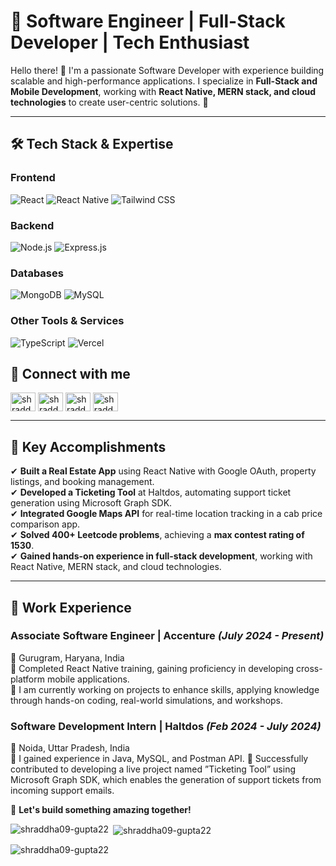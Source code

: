 # 🚀 Software Engineer | Full-Stack Developer | Tech Enthusiast

Hello there! 👋  I'm a passionate Software Developer with experience building scalable and high-performance applications. I specialize in **Full-Stack and Mobile Development**, working with **React Native, MERN stack, and cloud technologies** to create user-centric solutions. 🚀

---

## 🛠 Tech Stack & Expertise

### **Frontend**  
![React](https://img.shields.io/badge/React-20232A?style=for-the-badge&logo=react&logoColor=61DAFB)
![React Native](https://img.shields.io/badge/React_Native-61DAFB?style=for-the-badge&logo=react&logoColor=black)
![Tailwind CSS](https://img.shields.io/badge/Tailwind_CSS-38B2AC?style=for-the-badge&logo=tailwind-css&logoColor=white)

### **Backend**  
![Node.js](https://img.shields.io/badge/Node.js-43853D?style=for-the-badge&logo=node.js&logoColor=white)
![Express.js](https://img.shields.io/badge/Express.js-000000?style=for-the-badge&logo=express&logoColor=white)

### **Databases**  
![MongoDB](https://img.shields.io/badge/MongoDB-4EA94B?style=for-the-badge&logo=mongodb&logoColor=white)
![MySQL](https://img.shields.io/badge/MySQL-4479A1?style=for-the-badge&logo=mysql&logoColor=white)

### **Other Tools & Services**  
![TypeScript](https://img.shields.io/badge/TypeScript-3178C6?style=for-the-badge&logo=typescript&logoColor=white)
![Vercel](https://img.shields.io/badge/Vercel-000000?style=for-the-badge&logo=vercel&logoColor=white)


## 🔗 Connect with me
<p align="left">
<a href="https://linkedin.com/in/shraddha-gupta-2209s" target="blank"><img align="center" src="https://raw.githubusercontent.com/rahuldkjain/github-profile-readme-generator/master/src/images/icons/Social/linked-in-alt.svg" alt="shraddha-gupta-2209s" height="30" width="40" /></a>
<a href="https://www.hackerrank.com/profile/shraddha_gupta22" target="blank"><img align="center" src="https://raw.githubusercontent.com/rahuldkjain/github-profile-readme-generator/master/src/images/icons/Social/hackerrank.svg" alt="shraddhagupta2209" height="30" width="40" /></a>
<a href="https://www.leetcode.com/shraddha_229" target="blank"><img align="center" src="https://raw.githubusercontent.com/rahuldkjain/github-profile-readme-generator/master/src/images/icons/Social/leet-code.svg" alt="shraddha_229" height="30" width="40" /></a>
<a href="https://auth.geeksforgeeks.org/user/shraddhagupta2209" target="blank"><img align="center" src="https://raw.githubusercontent.com/rahuldkjain/github-profile-readme-generator/master/src/images/icons/Social/geeks-for-geeks.svg" alt="shraddhagupta2209" height="30" width="40" /></a>
</p>

---

## 📌 Key Accomplishments

✔ **Built a Real Estate App** using React Native with Google OAuth, property listings, and booking management.  
✔ **Developed a Ticketing Tool** at Haltdos, automating support ticket generation using Microsoft Graph SDK.  
✔ **Integrated Google Maps API** for real-time location tracking in a cab price comparison app.  
✔ **Solved 400+ Leetcode problems**, achieving a **max contest rating of 1530**.  
✔ **Gained hands-on experience in full-stack development**, working with React Native, MERN stack, and cloud technologies.  

---


## 💼 Work Experience

### **Associate Software Engineer | Accenture** _(July 2024 - Present)_
📍 Gurugram, Haryana, India  
🔹 Completed React Native training, gaining proficiency in developing cross-platform mobile applications.  
🔹 I am currently working on projects to enhance skills, applying knowledge through hands-on coding, real-world simulations, and workshops.

### **Software Development Intern | Haltdos** _(Feb 2024 - July 2024)_
📍 Noida, Uttar Pradesh, India  
🔹 I gained experience in Java, MySQL, and Postman API.
🔹 Successfully contributed to developing a live project named ”Ticketing Tool” using Microsoft Graph SDK, which enables the generation of support tickets from incoming support emails.

🚀 **Let's build something amazing together!**

<p><img align="left" src="https://github-readme-stats.vercel.app/api/top-langs?username=shraddha09-gupta22&show_icons=true&locale=en&layout=compact" alt="shraddha09-gupta22" /></p>

<p>&nbsp;<img align="center" src="https://github-readme-stats.vercel.app/api?username=shraddha09-gupta22&show_icons=true&locale=en" alt="shraddha09-gupta22" /></p>

<p><img align="center" src="https://github-readme-streak-stats.herokuapp.com/?user=shraddha09-gupta22&" alt="shraddha09-gupta22" /></p>
